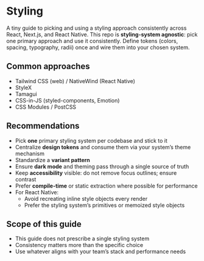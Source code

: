 # Styling

A tiny guide to picking and using a styling approach consistently
across React, Next.js, and React Native. This repo is
**styling-system agnostic**: pick one primary approach and use it
consistently. Define tokens (colors, spacing, typography, radii)
once and wire them into your chosen system.

## Common approaches

* Tailwind CSS (web) / NativeWind (React Native)
* StyleX
* Tamagui
* CSS-in-JS (styled-components, Emotion)
* CSS Modules / PostCSS

## Recommendations

* Pick **one** primary styling system per codebase and stick to it
* Centralize **design tokens** and consume them via your system’s theme mechanism
* Standardize a **variant pattern**
* Ensure **dark mode** and theming pass through a single source of truth
* Keep **accessibility** visible: do not remove focus outlines; ensure contrast
* Prefer **compile-time** or static extraction where possible for performance
* For React Native:
  * Avoid recreating inline style objects every render
  * Prefer the styling system’s primitives or memoized style objects

## Scope of this guide

* This guide does not prescribe a single styling system
* Consistency matters more than the specific choice
* Use whatever aligns with your team’s stack and performance needs
